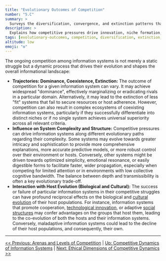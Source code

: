 ```yaml
---
title: "Evolutionary Outcomes of Competition"
number: "5.C"
summary: >
  Surveys the diversification, convergence, and extinction patterns that result when information systems struggle over shared substrates.
description: >
  Explains how competitive pressures drive innovation, niche formation, and systemic resets, using examples from language shifts to technological paradigm fights.
tags: [evolutionary-outcomes, competition, diversification, extinction, information]
altitude: low
emoji: "⚙️"
---
```


<!--

- What does dominance really mean? What does extinction mean? Global vs local.
- Operationalize "fitness"
- Illustrate co-evolution
- How about predictions?

-->

The ongoing competition among information systems is not merely a static struggle but a dynamic process that drives their evolution and shapes the overall informational landscape:

- **Trajectories: Dominance, Coexistence, Extinction:** The outcome of competition for a given information system can vary. It may achieve widespread "dominance", effectively marginalizing or eradicating rivals in a particular domain. Alternatively, it may lead to the extinction of less "fit" systems that fail to secure resources or host adherence. However, competition can also result in complex ecosystems of coexisting information systems, particularly if they successfully differentiate into distinct niches or if no single system achieves universal superiority across all relevant criteria.
- **Influence on System Complexity and Structure:** Competitive pressures can drive information systems along different evolutionary paths regarding their complexity. Some systems may evolve towards greater intricacy and sophistication to provide more comprehensive explanations, more accurate predictive models, or more robust control over their environment or hosts. Conversely, other systems might be driven towards optimized simplicity, emotional resonance, or easily digestible forms to facilitate faster, wider propagation, especially when competing for limited attention or in environments with low collective cognitive bandwidth. The balance between depth and transmissibility is often a key evolutionary trade-off.
- **Interaction with Host Evolution (Biological and Cultural):** The success or failure of particular information systems in their competitive struggles can have profound reciprocal effects on the biological and [cultural evolution](../glossary/C.md#cultural-evolution) of their host populations. For instance, information systems that promote cooperation, [technological innovation](../glossary/T.md#technological-innovation), or adaptive [social structures](../glossary/S.md#social-structures) may confer advantages on the groups that host them, leading to the co-evolution of both the hosts and their information systems. Conversely, maladaptive information systems could lead to the decline of their host populations, and consequently, their own.

---
[<< Previous: Arenas and Levels of Competition](5b-arenas-levels-competition.md) | [Up: Competitive Dynamics of Information Systems](5-competitive-dynamics.md) | [Next: Ethical Dimensions of Competitive Dynamics >>](5d-ethical-dimensions/5d-ethical-dimensions.md)
